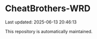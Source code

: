 # CheatBrothers-WRD

Last updated: 2025-06-13 20:46:13

This repository is automatically maintained.
